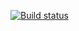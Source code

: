 [![Build status](https://ci.appveyor.com/api/projects/status/041ruk36awjj3rbt?svg=true)](https://ci.appveyor.com/project/kirillgureev/automatedtesthomework6task1-bdd)